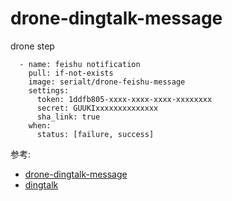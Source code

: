 # drone-dingtalk-message

drone step
```
  - name: feishu notification
    pull: if-not-exists
    image: serialt/drone-feishu-message
    settings:
      token: 1ddfb805-xxxx-xxxx-xxxx-xxxxxxxx
      secret: GUUKIxxxxxxxxxxxxxx
      sha_link: true
    when:
      status: [failure, success]
```

参考:
* [drone-dingtalk-message](https://github.com/lddsb/drone-dingtalk-message/blob/master/LICENSE)
* [dingtalk](https://github.com/CatchZeng/dingtalk/blob/master/LICENSE)